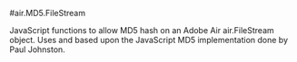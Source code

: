 #air.MD5.FileStream

JavaScript functions to allow MD5 hash on an Adobe Air air.FileStream object. Uses and based upon the JavaScript MD5 implementation done by Paul Johnston.
